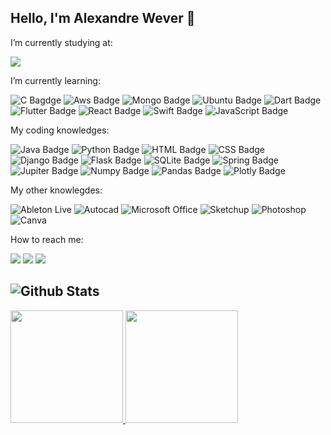 ## Hello, I'm Alexandre Wever 👋

I’m currently studying at:

<a href="https://www.insper.edu.br/" target="_blank"><img src="https://user-images.githubusercontent.com/89090868/235004487-f75564c3-16cd-45f4-b000-d72d5edca463.png" target="_blank"></a>

I’m currently learning:

 ![C Bagdge](https://img.shields.io/badge/C-00599C?style=for-the-badge&logo=c&logoColor=white)
 ![Aws Badge](https://img.shields.io/badge/Amazon_AWS-FF9900?style=for-the-badge&logo=amazonaws&logoColor=white)
 ![Mongo Badge](https://img.shields.io/badge/MongoDB-4EA94B?style=for-the-badge&logo=mongodb&logoColor=white)
 ![Ubuntu Badge](https://img.shields.io/badge/Ubuntu-E95420?style=for-the-badge&logo=ubuntu&logoColor=white)
 ![Dart Badge](https://img.shields.io/badge/Dart-0175C2?style=for-the-badge&logo=dart&logoColor=white)
 ![Flutter Badge](https://img.shields.io/badge/Flutter-02569B?style=for-the-badge&logo=flutter&logoColor=white)
 ![React Badge](https://img.shields.io/badge/React-20232A?style=for-the-badge&logo=react&logoColor=61DAFB)
 ![Swift Badge](https://img.shields.io/badge/Swift-FA7343?style=for-the-badge&logo=swift&logoColor=white)
 ![JavaScript Badge](https://img.shields.io/badge/JavaScript-F7DF1E?style=for-the-badge&logo=javascript&logoColor=black)
 
My coding knowledges:

![Java Badge](https://img.shields.io/badge/Java-ED8B00?style=for-the-badge&logo=java&logoColor=white)
![Python Badge](https://img.shields.io/badge/Python-3776AB?style=for-the-badge&logo=python&logoColor=white)
![HTML Badge](https://img.shields.io/badge/HTML5-E34F26?style=for-the-badge&logo=html5&logoColor=white)
![CSS Badge](https://img.shields.io/badge/CSS3-1572B6?style=for-the-badge&logo=css3&logoColor=white)
![Django Badge](https://img.shields.io/badge/Django-092E20?style=for-the-badge&logo=django&logoColor=white)
![Flask Badge](https://img.shields.io/badge/Flask-000000?style=for-the-badge&logo=flask&logoColor=white)
![SQLite Badge](https://img.shields.io/badge/SQLite-07405E?style=for-the-badge&logo=sqlite&logoColor=white)
![Spring Badge](https://img.shields.io/badge/Spring-6DB33F?style=for-the-badge&logo=spring&logoColor=white)
![Jupiter Badge](https://img.shields.io/badge/Jupyter-F37626.svg?&style=for-the-badge&logo=Jupyter&logoColor=white)
![Numpy Badge](https://img.shields.io/badge/Numpy-777BB4?style=for-the-badge&logo=numpy&logoColor=white)
![Pandas Badge](https://img.shields.io/badge/Pandas-2C2D72?style=for-the-badge&logo=pandas&logoColor=white)
![Plotly Badge](https://img.shields.io/badge/Plotly-239120?style=for-the-badge&logo=plotly&logoColor=white)

My other knowlegdes:

![Ableton Live](https://img.shields.io/badge/-ABLETON%20LIVE-black?style=for-the-badge&logo=abletonlive)
![Autocad](https://img.shields.io/badge/-AUTOCAD-red?style=for-the-badge&logo=autodesk)
![Microsoft Office](https://img.shields.io/badge/Microsoft_Office-D83B01?style=for-the-badge&logo=microsoft-office&logoColor=white)
![Sketchup](https://img.shields.io/badge/-SKETCHUP-blue?style=for-the-badge&logo=sketchup)
![Photoshop](https://img.shields.io/badge/Adobe%20Photoshop-31A8FF?style=for-the-badge&logo=Adobe%20Photoshop&logoColor=black)
![Canva](https://img.shields.io/badge/Canva-%2300C4CC.svg?&style=for-the-badge&logo=Canva&logoColor=white)

How to reach me:

<a href="https://www.instagram.com/ale_wever/" target="_blank"><img src="https://img.shields.io/badge/-Instagram-%23E4405F?style=for-the-badge&logo=instagram&logoColor=white" target="_blank"></a>
  <a href = "mailto:awever4000@gmail.com"><img src="https://img.shields.io/badge/-Gmail-%23333?style=for-the-badge&logo=gmail&logoColor=white" target="_blank"></a>
  <a href="https://www.linkedin.com/in/alexandrewever" target="_blank"><img src="https://img.shields.io/badge/-LinkedIn-%230077B5?style=for-the-badge&logo=linkedin&logoColor=white" target="_blank"></a> 

## ![Github Stats](https://img.shields.io/badge/Github-000000?style=for-the-badge&logo=github&logoColor=white")
<div>
  <a href="https://github.com/WeeeverAlex">
  <img height="180em" src="https://github-readme-stats.vercel.app/api?username=WeeeverAlex&show_icons=true&theme=dark&include_all_commits=true&count_private=true"/>
  <img height="180em" src="https://github-readme-stats.vercel.app/api/top-langs/?username=WeeeverAlex&layout=compact&langs_count=7&theme=dark"/>
</div>
<div> 
  
  
